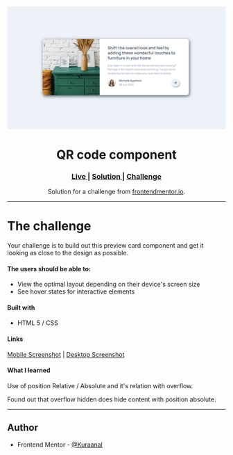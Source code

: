 <div align="center">
<img src="./Screenshots/Desktop.png">
</div>
<h1 align="center">QR code component</h1>

<div align="center">
<h3>
    <a href="https://kuraanal.github.io/my.frontend.mentor.solutions/Article%20Preview%20Component/" color="white">
      Live
    </a>
    <span> | </span>
    <a href="https://www.frontendmentor.io/solutions/simple-preview-card-eU7qHOEJPw">
      Solution
    </a>
   <span> | </span>
    <a href="https://www.frontendmentor.io/challenges/article-preview-component-dYBN_pYFT">
      Challenge
    </a>
  </h3>
</div>
<div align="center">
   Solution for a challenge from  <a href="https://www.frontendmentor.io/" target="_blank">frontendmentor.io</a>.
</div>

---

# The challenge

Your challenge is to build out this preview card component and get it looking as close to the design as possible.

#### The users should be able to:

- View the optimal layout depending on their device's screen size
- See hover states for interactive elements

#### Built with

- HTML 5 / CSS

#### Links

[Mobile Screenshot](./Screenshots/Mobile.png) | [Desktop Screenshot](./Screenshots/Desktop.png)

#### What I learned

Use of position Relative / Absolute and it's relation with overflow.

Found out that overflow hidden does hide content with position absolute.

---

## Author

- Frontend Mentor - [@Kuraanal](https://www.frontendmentor.io/profile/Kuraanal)
